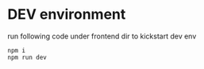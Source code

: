 # DEV environment

run following code under frontend dir to kickstart dev env
```
npm i
npm run dev
```
